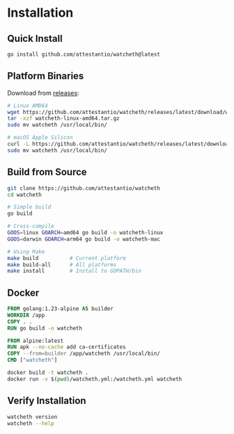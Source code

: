 # Installation

## Quick Install

```bash
go install github.com/attestantio/watcheth@latest
```

## Platform Binaries

Download from [releases](https://github.com/attestantio/watcheth/releases):

```bash
# Linux AMD64
wget https://github.com/attestantio/watcheth/releases/latest/download/watcheth-linux-amd64.tar.gz
tar -xzf watcheth-linux-amd64.tar.gz
sudo mv watcheth /usr/local/bin/

# macOS Apple Silicon
curl -L https://github.com/attestantio/watcheth/releases/latest/download/watcheth-darwin-arm64.tar.gz | tar -xz
sudo mv watcheth /usr/local/bin/
```

## Build from Source

```bash
git clone https://github.com/attestantio/watcheth
cd watcheth

# Simple build
go build

# Cross-compile
GOOS=linux GOARCH=amd64 go build -o watcheth-linux
GOOS=darwin GOARCH=arm64 go build -o watcheth-mac

# Using Make
make build          # Current platform
make build-all      # All platforms
make install        # Install to GOPATH/bin
```

## Docker

```dockerfile
FROM golang:1.23-alpine AS builder
WORKDIR /app
COPY . .
RUN go build -o watcheth

FROM alpine:latest
RUN apk --no-cache add ca-certificates
COPY --from=builder /app/watcheth /usr/local/bin/
CMD ["watcheth"]
```

```bash
docker build -t watcheth .
docker run -v $(pwd)/watcheth.yml:/watcheth.yml watcheth
```

## Verify Installation

```bash
watcheth version
watcheth --help
```
